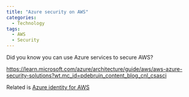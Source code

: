 ```yaml
---
title: "Azure security on AWS"
categories:
  - Technology
tags:
  - AWS
  - Security
---
```


Did you know you can use Azure services to secure AWS? 

https://learn.microsoft.com/azure/architecture/guide/aws/aws-azure-security-solutions?wt.mc_id=pdebruin_content_blog_cnl_csasci

Related is [Azure identity for AWS](https://learn.microsoft.com/azure/architecture/reference-architectures/aws/aws-azure-ad-security?wt.mc_id=pdebruin_content_blog_cnl_csasci)
